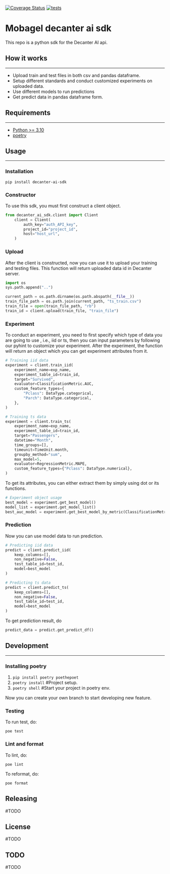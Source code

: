 [![Coverage Status](https://coveralls.io/repos/github/MoBagel/decanter-ai-sdk/badge.svg?branch=coveralls)](https://coveralls.io/github/MoBagel/decanter-ai-sdk?branch=coveralls)
[![tests](https://github.com/MoBagel/decanter-ai-sdk/workflows/main/badge.svg)](https://github.com/MoBagel/awesome-sso)

# Mobagel decanter ai sdk

This repo is a python sdk for the Decanter AI api.

## How it works
---

- Upload train and test files in both csv and pandas dataframe.
- Setup different standards and conduct customized experiments on uploaded data.
- Use different models to run predictions
- Get predict data in pandas dataframe form.

## Requirements
---

- [Python >= 3.10](https://www.python.org/downloads/release/python-3100/)
- [poetry](https://python-poetry.org/)

## Usage
---
### Installation

`pip install decanter-ai-sdk`
### Constructor
To use this sdk, you must first construct a client object.
```python
from decanter_ai_sdk.client import Client
    client = Client(
        auth_key="auth_API_key",
        project_id="project_id",
        host="host_url",
    )
```

### Upload
After the client is constructed, now you can use it to upload your training and testing files. This function will return uploaded data id in Decanter server.
```python
import os
sys.path.append("..")

current_path = os.path.dirname(os.path.abspath(__file__))
train_file_path = os.path.join(current_path, "ts_train.csv")
train_file = open(train_file_path, "rb")
train_id = client.upload(train_file, "train_file")
```

### Experiment
To conduct an experiment, you need to first specify which type of data you are going to use , i.e., iid or ts, then you can input parameters by following our pyhint to customize your experiment.
After the experiment, the function will return an object which you can get experiment attributes from it.
```python
# Training iid data
experiment = client.train_iid(
    experiment_name=exp_name,
    experiment_table_id=train_id,
    target="Survived",
    evaluator=ClassificationMetric.AUC,
    custom_feature_types={
        "Pclass": DataType.categorical,
        "Parch": DataType.categorical,
    },
)
```

```python
# Training ts data
experiment = client.train_ts(
    experiment_name=exp_name,
    experiment_table_id=train_id,
    target="Passengers",
    datetime="Month",
    time_groups=[],
    timeunit=TimeUnit.month,
    groupby_method="sum",
    max_model=5,
    evaluator=RegressionMetric.MAPE,
    custom_feature_types={"Pclass": DataType.numerical},
)
```
To get its attributes, you can either extract them by simply using dot or its functions.
```python
# Experiment object usage
best_model = experiment.get_best_model()
model_list = experiment.get_model_list()
best_auc_model = experiment.get_best_model_by_metric(ClassificationMetric.AUC)
```
### Prediction
Now you can use model data to run prediction.
```python
# Predicting iid data
predict = client.predict_iid(
    keep_columns=[], 
    non_negative=False, 
    test_table_id=test_id, 
    model=best_model
)
```

```python
# Predicting ts data
predict = client.predict_ts(
    keep_columns=[], 
    non_negative=False, 
    test_table_id=test_id, 
    model=best_model
)
```
To get prediction result, do
```python
predict_data = predict.get_predict_df()
```
## Development
---
### Installing poetry

1. `pip install poetry poethepoet`
2. `poetry install` #Project setup.
3. `poetry shell` #Start your project in poetry env.

Now you can create your own branch to start developing new feature.

### Testing
To run test, do:
```
poe test
```

### Lint and format
To lint, do:
```
poe lint
```

To reformat, do:
```
poe format
```

## Releasing
#TODO

## License
#TODO

## TODO
#TODO



